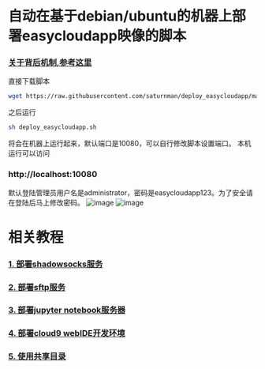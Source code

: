# 自动在基于debian/ubuntu的机器上部署easycloudapp映像的脚本
### [关于背后机制,参考这里](https://zhuanlan.zhihu.com/p/38062002)

直接下载脚本
```bash
wget https://raw.githubusercontent.com/saturnman/deploy_easycloudapp/master/deploy_easycloudapp.sh
```

之后运行 
```bash
sh deploy_easycloudapp.sh
```
将会在机器上运行起来，默认端口是10080，可以自行修改脚本设置端口。
本机运行可以访问
### http://localhost:10080
默认登陆管理员用户名是administrator，密码是easycloudapp123。为了安全请在登陆后马上修改密码。
![image](https://user-images.githubusercontent.com/1621543/41822391-5792428c-7821-11e8-86e5-418beed0437c.png)
![image](https://user-images.githubusercontent.com/1621543/41822393-71e1b118-7821-11e8-8746-17ae1ee0e6ba.png)

# 相关教程
###  [1. 部署shadowsocks服务](https://github.com/saturnman/deploy_easycloudapp/blob/master/deploy_ssserver.md)
### [2. 部署sftp服务](https://github.com/saturnman/deploy_easycloudapp/blob/master/deploy_sftp.md)
### [3. 部署jupyter notebook服务器](https://github.com/saturnman/deploy_easycloudapp/blob/master/deploy_anaconda3_notebook.md)
### [4. 部署cloud9 webIDE开发环境](https://github.com/saturnman/deploy_easycloudapp/blob/master/deploy_cloud9.md)
### [5. 使用共享目录](https://github.com/saturnman/deploy_easycloudapp/blob/master/shared_folder.md)
